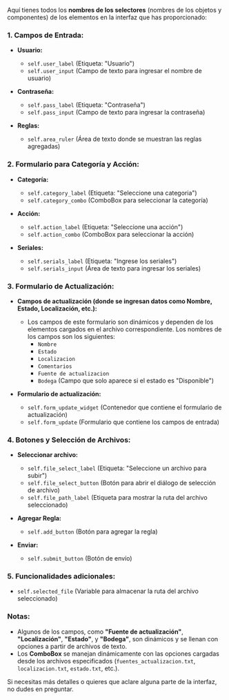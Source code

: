 Aquí tienes todos los **nombres de los selectores** (nombres de los objetos y componentes) de los elementos en la interfaz que has proporcionado:

### 1. **Campos de Entrada:**
   - **Usuario:**
     - `self.user_label` (Etiqueta: "Usuario")
     - `self.user_input` (Campo de texto para ingresar el nombre de usuario)
   
   - **Contraseña:**
     - `self.pass_label` (Etiqueta: "Contraseña")
     - `self.pass_input` (Campo de texto para ingresar la contraseña)

   - **Reglas:**
     - `self.area_ruler` (Área de texto donde se muestran las reglas agregadas)

### 2. **Formulario para Categoría y Acción:**
   - **Categoría:**
     - `self.category_label` (Etiqueta: "Seleccione una categoria")
     - `self.category_combo` (ComboBox para seleccionar la categoría)
   
   - **Acción:**
     - `self.action_label` (Etiqueta: "Seleccione una acción")
     - `self.action_combo` (ComboBox para seleccionar la acción)

   - **Seriales:**
     - `self.serials_label` (Etiqueta: "Ingrese los seriales")
     - `self.serials_input` (Área de texto para ingresar los seriales)

### 3. **Formulario de Actualización:**
   - **Campos de actualización (donde se ingresan datos como Nombre, Estado, Localización, etc.):**
     - Los campos de este formulario son dinámicos y dependen de los elementos cargados en el archivo correspondiente. Los nombres de los campos son los siguientes:
       - `Nombre`
       - `Estado`
       - `Localizacion`
       - `Comentarios`
       - `Fuente de actualizacion`
       - `Bodega` (Campo que solo aparece si el estado es "Disponible")

   - **Formulario de actualización:**
     - `self.form_update_widget` (Contenedor que contiene el formulario de actualización)
     - `self.form_update` (Formulario que contiene los campos de entrada)

### 4. **Botones y Selección de Archivos:**
   - **Seleccionar archivo:**
     - `self.file_select_label` (Etiqueta: "Seleccione un archivo para subir")
     - `self.file_select_button` (Botón para abrir el diálogo de selección de archivo)
     - `self.file_path_label` (Etiqueta para mostrar la ruta del archivo seleccionado)
   
   - **Agregar Regla:**
     - `self.add_button` (Botón para agregar la regla)

   - **Enviar:**
     - `self.submit_button` (Botón de envío)

### 5. **Funcionalidades adicionales:**
   - `self.selected_file` (Variable para almacenar la ruta del archivo seleccionado)

### Notas:
- Algunos de los campos, como **"Fuente de actualización"**, **"Localización"**, **"Estado"**, y **"Bodega"**, son dinámicos y se llenan con opciones a partir de archivos de texto.
- Los **ComboBox** se manejan dinámicamente con las opciones cargadas desde los archivos especificados (`fuentes_actualizacion.txt`, `localizacion.txt`, `estado.txt`, etc.).

Si necesitas más detalles o quieres que aclare alguna parte de la interfaz, no dudes en preguntar.
